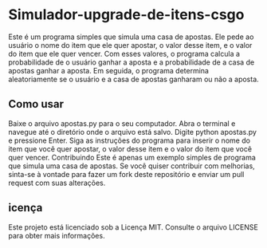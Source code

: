 # Simulador-upgrade-de-itens-csgo

Este é um programa simples que simula uma casa de apostas. Ele pede ao usuário o nome do item que ele quer apostar, o valor desse item, e o valor do item que ele quer vencer. Com esses valores, o programa calcula a probabilidade de o usuário ganhar a aposta e a probabilidade de a casa de apostas ganhar a aposta. Em seguida, o programa determina aleatoriamente se o usuário e a casa de apostas ganharam ou não a aposta.

## Como usar
Baixe o arquivo apostas.py para o seu computador.
Abra o terminal e navegue até o diretório onde o arquivo está salvo.
Digite python apostas.py e pressione Enter.
Siga as instruções do programa para inserir o nome do item que você quer apostar, o valor desse item e o valor do item que você quer vencer.
Contribuindo
Este é apenas um exemplo simples de programa que simula uma casa de apostas. Se você quiser contribuir com melhorias, sinta-se à vontade para fazer um fork deste repositório e enviar um pull request com suas alterações.

## icença
Este projeto está licenciado sob a Licença MIT. Consulte o arquivo LICENSE para obter mais informações.





